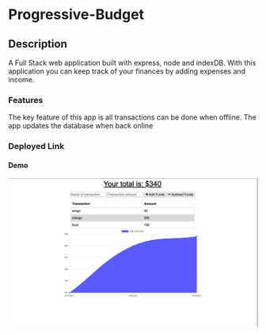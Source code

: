 # Progressive-Budget

## Description

A Full Stack web application built with express, node and indexDB. With this application you can keep track of your finances by adding expenses and income.

### Features

The key feature of this app is all transactions can be done when offline. The app updates the database when back online

### Deployed Link



#### Demo

![progressive-budget](./image.png)

